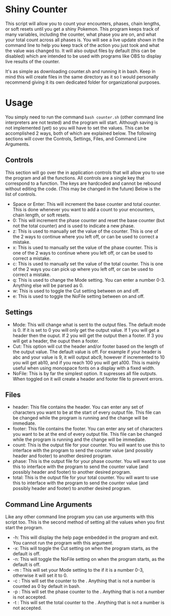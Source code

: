 # Shiny Counter
This script will allow you to count your encounters, phases, chain lengths, or soft resets until you get a shiny Pokemon. This program keeps track of many variables, including the counter, what phase you are on, and what your total count across all phases is. You will see a live update shown in the command line to help you keep track of the action you just took and what the value was changed to. It will also output files by default (this can be disabled) which are intended to be used with programs like OBS to display live results of the counter.

It's as simple as downloading counter.sh and running it in bash. Keep in mind this will create files in the same directory as it so I would personally recommend giving it its own dedicated folder for organizational purposes.

# Usage
You simply need to run the command ```bash counter.sh``` (other command line interpreters are not tested) and the program will start. Although saving is not implemented (yet) so you will have to set the values. This can be accomplished 2 ways, both of which are explained below. The following sections will cover the Controls, Settings, Files, and Command Line Arguments.

## Controls
This section will go over the in application controls that will allow you to use the program and all the functions. All controls are a single key that correspond to a function. The keys are hardcoded and cannot be rebound without editing the code. (This may be changed in the future) Below is the list of controls.

* Space or Enter: This will increment the base counter and total counter. This is done whenever you want to add a count to your encounters, chain length, or soft resets.
* 0: This will increment the phase counter and reset the base counter (but not the total counter) and is used to indicate a new phase.
* z: This is used to manually set the value of the counter. This is one of the 2 ways to continue where you left off, or can be used to correct a mistake.
* x: This is used to manually set the value of the phase counter. This is one of the 2 ways to continue where you left off, or can be used to correct a mistake.
* c: This is used to manually set the value of the total counter. This is one of the 2 ways you can pick up where you left off, or can be used to correct a mistake.
* q: This is used to change the Mode setting. You can enter a number 0-3. Anything else will be parsed as 0.
* w: This is used to toggle the Cut setting between on and off.
* e: This is used to toggle the NoFile setting between on and off. 

## Settings
* Mode: This will change what is sent to the output files. The default mode is 0. If it is set to 0 you will only get the output value. If 1 you will get a header then the ouput. If 2 you will get the output then a footer. If 3 you will get a header, the ouput then a footer.
* Cut: This option will cut the header and/or footer based on the length of the output value. The default value is off. For example if your header is abc and your value is 9, it will output abc9, however if incremented to 10 you will get ab10, and if you reach 100 you will get a100. This is mainly useful when using monospace fonts on a display with a fixed width.
* NoFile: This is by far the simplest option. It supresses all file outputs. When toggled on it will create a header and footer file to prevent errors.

## Files
* header: This file contains the header. You can enter any set of characters you want to be at the start of every output file. This file can be changed while the program is running and the change will be immediate.
* footer: This file contains the footer. You can enter any set of characters you want to be at the end of every output file. This file can be changed while the program is running and the change will be immediate.
* count: This is the output file for your counter. You will want to use this to interface with the program to send the counter value (and possibly header and footer) to another desired program.
* phase: This is the output file for your phase counter. You will want to use this to interface with the program to send the counter value (and possibly header and footer) to another desired program.
* total: This is the output file for your total counter. You will want to use this to interface with the program to send the counter value (and possibly header and footer) to another desired program.

## Command Line Arguments
Like any other command line program you can use arguments with this script too. This is the second method of setting all the values when you first start the program.
* -h: This will display the help page embedded in the program and exit. You cannot run the program with this argument.
* -x: This will toggle the Cut setting on when the program starts, as the default is off.
* -n: This will toggle the NoFile setting on when the program starts, as the default is off.
* -m <value>: This will set your Mode setting to the <value> if it is a number 0-3, otherwise it will set it to 0.
* -c <value>: This will set the counter to the <value>. Anything that is not a number is counted as 0 by default in bash.
* -p <value>: This will set the phase counter to the <value>. Anything that is not a number is not accepted.
* -t <value>: This will set the total counter to the <value>. Anything that is not a number is not accepted.
